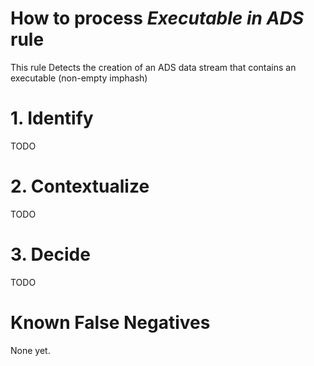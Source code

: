 # How to process *Executable in ADS* rule
This rule Detects the creation of an ADS data stream that contains an executable (non-empty imphash)

# 1. Identify
TODO

# 2. Contextualize
TODO

# 3. Decide
TODO

# Known False Negatives
None yet.
